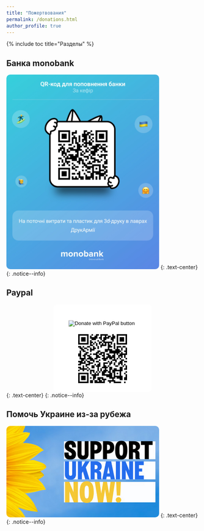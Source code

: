 ```yaml
---
title: "Пожертвования"
permalink: /donations.html
author_profile: true
---
```


{% include toc title="Разделы" %}	
<!-- 
<script>
location.href = 'https://supportukrainenow.org/';
</script> -->
	
## Банка monobank
	
<a href="https://send.monobank.ua/jar/6VmeFAs1zG" target="_blank"><img alt="Монобанка" border="0" src="/images/mono.jpg" width="400px" style="border-radius:10px !important"></a>
{: .text-center}
{: .notice--info}

## Paypal

<style>
  .donate-wrapper {
    height: 100%;
    margin: 0;
    display: flex;
    justify-content: center;
    align-items: center;
  }

  .donate-form {
    text-align: center;
    padding: 20px;
    background-color: white;
    border-radius: 10px;
  }
</style>

<div class="donate-wrapper">
	<div class="donate-form">
	<form class="donate-form" action="https://www.paypal.com/donate" method="post" target="_blank">
		<input type="hidden" name="hosted_button_id" value="S5BLF972J8G92" />
		<input type="image" src="https://www.paypalobjects.com/en_US/i/btn/btn_donateCC_LG.gif" border="0" name="submit" title="PayPal - The safer, easier way to pay online!" alt="Donate with PayPal button" />
		<img alt="" border="0" src="https://www.paypal.com/en_UA/i/scr/pixel.gif" width="1" height="1" />
	</form>
		<img alt="PayPal" border="0" src="/images/paypal.png" />
	</div>
</div>
{: .text-center}
{: .notice--info}

## Помочь Украине из-за рубежа

<a href="https://supportukrainenow.org/" target="_blank"><img alt="Support Ukraine Now" border="0" src="/images/sun.png" width="400px" style="border-radius:10px !important"></a>
{: .text-center}
{: .notice--info}